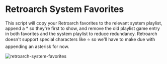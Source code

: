 # Retroarch System Favorites

This script will copy your Retroarch favorites to the relevant system playlist, append a * so they're first to show, and remove the old playlist game entry in both favorites and the system playlist to reduce redundancy. Retroarch doesn't support special characters like ⭐ so we'll have to make due with appending an asterisk for now.  


![retroarch-system-favorites](https://github.com/new-penguin/retroarch-system-favorites/assets/139792946/a42c8da8-1a33-42c0-9ac1-3a0af1931ebd)
